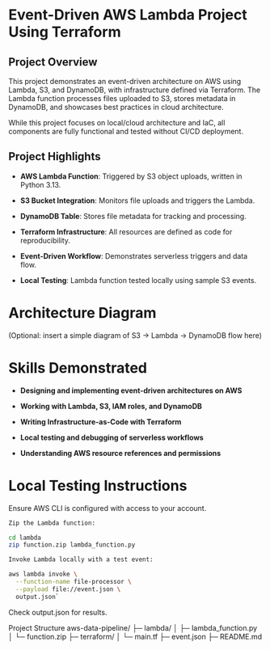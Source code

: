 # Event-Driven AWS Lambda Project Using Terraform

## Project Overview

This project demonstrates an event-driven architecture on AWS using Lambda, S3, and DynamoDB, with infrastructure defined via Terraform. The Lambda function processes files uploaded to S3, stores metadata in DynamoDB, and showcases best practices in cloud architecture.

While this project focuses on local/cloud architecture and IaC, all components are fully functional and tested without CI/CD deployment.

## Project Highlights

- **AWS Lambda Function**: Triggered by S3 object uploads, written in Python 3.13.

- **S3 Bucket Integration**: Monitors file uploads and triggers the Lambda.

- **DynamoDB Table**: Stores file metadata for tracking and processing.

- **Terraform Infrastructure**: All resources are defined as code for reproducibility.

- **Event-Driven Workflow**: Demonstrates serverless triggers and data flow.

- **Local Testing**: Lambda function tested locally using sample S3 events.

# Architecture Diagram

(Optional: insert a simple diagram of S3 → Lambda → DynamoDB flow here)

# Skills Demonstrated

- **Designing and implementing event-driven architectures on AWS**

- **Working with Lambda, S3, IAM roles, and DynamoDB**

- **Writing Infrastructure-as-Code with Terraform**

- **Local testing and debugging of serverless workflows**

- **Understanding AWS resource references and permissions**

# Local Testing Instructions

 Ensure AWS CLI is configured with access to your account.
```bash
Zip the Lambda function:

cd lambda
zip function.zip lambda_function.py
```
```bash
Invoke Lambda locally with a test event:

aws lambda invoke \
  --function-name file-processor \
  --payload file://event.json \
  output.json`
```

Check output.json for results.

Project Structure
aws-data-pipeline/
├─ lambda/
│  ├─ lambda_function.py
│  └─ function.zip
├─ terraform/
│  └─ main.tf
├─ event.json
├─ README.md
